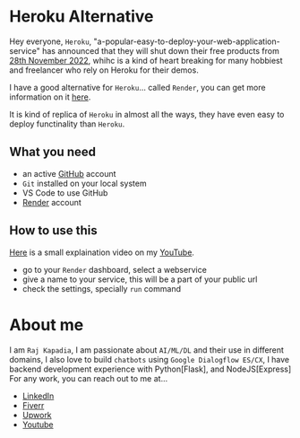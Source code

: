 # Heroku Alternative
Hey everyone, `Heroku`, "a-popular-easy-to-deploy-your-web-application-service" has announced that they will shut down their free products from [28th November 2022](https://help.heroku.com/RSBRUH58/removal-of-heroku-free-product-plans-faq), whihc is a kind of heart breaking for many hobbiest and freelancer who rely on Heroku for their demos.

I have a good alternative for `Heroku`... called `Render`, you can get more information on it [here](https://render.com/).

It is kind of replica of `Heroku` in almost all the ways, they have even easy to deploy functinality than `Heroku`.

## What you need
* an active [GitHub]() account
* `Git` installed on your local system
* VS Code to use GitHub
* [Render](https://render.com/) account

## How to use this
[Here]() is a small explaination video on my [YouTube](https://www.youtube.com/channel/UCOT01XvBSj12xQsANtTeAcQ).

* go to your `Render` dashboard, select a webservice
* give a name to your service, this will be a part of your public url
* check the settings, specially `run` command

# About me

I am `Raj Kapadia`, I am passionate about `AI/ML/DL` and their use in different domains, I also love to build `chatbots` using `Google Dialogflow ES/CX`, I have backend development experience with Python[Flask], and NodeJS[Express] For any work, you can reach out to me at...

* [LinkedIn](https://www.linkedin.com/in/rajkkapadia/)
* [Fiverr](https://www.fiverr.com/rajkkapadia​)
* [Upwork](https://www.upwork.com/freelancers/~0176aeacfcff7f1fc2)
* [Youtube](https://www.youtube.com/channel/UCOT01XvBSj12xQsANtTeAcQ)